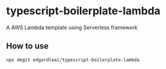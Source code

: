 # typescript-boilerplate-lambda

A AWS Lambda template using Serverless framework

## How to use

```
npx degit edgardleal/typescript-boilerplate-lambda
```
